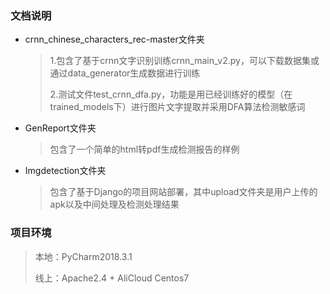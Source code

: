 ### 文档说明

* crnn_chinese_characters_rec-master文件夹

  > 1.包含了基于crnn文字识别训练crnn_main_v2.py，可以下载数据集或通过data_generator生成数据进行训练
  >
  > 2.测试文件test_crnn_dfa.py，功能是用已经训练好的模型（在trained_models下）进行图片文字提取并采用DFA算法检测敏感词

* GenReport文件夹

  > 包含了一个简单的html转pdf生成检测报告的样例

* Imgdetection文件夹

  > 包含了基于Django的项目网站部署，其中upload文件夹是用户上传的apk以及中间处理及检测处理结果

### 项目环境

> 本地：PyCharm2018.3.1
>
> 线上：Apache2.4 + AliCloud Centos7